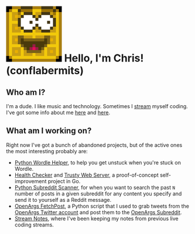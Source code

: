 # ![Happy conflaberwaffle](https://github.com/conflabermits/Scripts/blob/main/html/chrisdunaj.com/images/w00twaffle-blackbg.png?raw=true) Hello, I'm Chris! (conflabermits)


## Who am I?

I'm a dude. I like music and technology. Sometimes I [stream](https://twitch.tv/conflabermits) myself coding. I've got some info about me [here](https://chrisdunaj.com/) and [here](https://github.com/conflabermits/Scripts/blob/main/stream/pilot/001/notes.md).

## What am I working on?

Right now I've got a bunch of abandoned projects, but of the active ones the most interesting probably are:

* [Python Wordle Helper](https://github.com/conflabermits/Scripts/tree/main/python/wordle), to help you get unstuck when you're stuck on Wordle.
* [Health Checker](https://github.com/conflabermits/Scripts/tree/main/golang/health_checker) and [Trusty Web Server](https://github.com/conflabermits/Scripts/tree/main/golang/trusty_web_server), a proof-of-concept self-improvement project in Go.
* [Python Subreddit Scanner](https://github.com/conflabermits/Scripts/blob/main/python/reddit/scan_subreddit.py), for when you want to search the past `N` number of posts in a given subreddit for any content you specify and send it to yourself as a Reddit message.
* [OpenArgs FetchPost](https://github.com/conflabermits/Scripts/blob/main/python/reddit/openargs/openargs_fetchpost.py), a Python script that I used to grab tweets from the [OpenArgs Twitter account](https://twitter.com/openargs) and post them to the [OpenArgs Subreddit](https://www.reddit.com/r/OpenArgs/).
* [Stream Notes](https://github.com/conflabermits/Scripts/tree/main/stream), where I've been keeping my notes from previous live coding streams.
